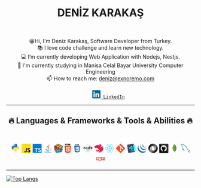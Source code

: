
<h1 align="center">DENİZ KARAKAŞ</h1>
<br>
  <p align="center">
    😀Hi, I'm Deniz Karakaş, Software Developer from Turkey.
    <br>
    📚 I love code challenge and learn new technology.
    <br>
    💻 I’m currently developing Web Application with Nodejs, Nestjs.
    <br>
    🏫 I'm currently studying in Manisa Celal Bayar University Computer Engineering
    <br>
    📫 How to reach me: <a href="mailto: deniz@exnoremo.com">deniz@exnoremo.com</a>
    <br>
     <code>
      <a href="https://www.linkedin.com/in/deniz-karakas-developer/" title="LinkedIn Profile"><img width="22" src="https://raw.githubusercontent.com/denizkarakass/denizkarakass/main/images/linkedin.svg"> LinkedIn</a></code>
      <br>
  </p>
   <hr>
  <h2 align="center">🔥 Languages & Frameworks & Tools & Abilities 🔥</h2>
  <br>
  <p align="center">
    <code><img title="Python" height="25" src="https://raw.githubusercontent.com/denizkarakass/denizkarakass/main/images/python-original.svg"></code>
    <code><img title="Javascript" height="25" src="https://raw.githubusercontent.com/denizkarakass/denizkarakass/main/images/javascript.svg"></code>
    <code><img title="Typescript" height="25" src="https://raw.githubusercontent.com/denizkarakass/denizkarakass/main/images/typescript.svg"></code>
    <code><img title="Java" height="25" src="https://raw.githubusercontent.com/denizkarakass/denizkarakass/main/images/java-original.svg"></code>
    <code><img title="Problem Solving" height="25" src="https://raw.githubusercontent.com/denizkarakass/denizkarakass/main/images/problemSolving.png"></code>
    <code><img title="HTML5" height="25" src="https://raw.githubusercontent.com/denizkarakass/denizkarakass/main/images/html5.svg"></code>
    <code><img title="CSS" height="25" src="https://raw.githubusercontent.com/denizkarakass/denizkarakass/main/images/css.svg"></code>
    <code><img title="Nodejs" height="25" src="https://raw.githubusercontent.com/denizkarakass/denizkarakass/main/images/node.svg"></code>
    <code><img title="Nestjs" height="25" src="https://raw.githubusercontent.com/denizkarakass/denizkarakass/main/images/nest.svg"></code>
    <code><img title="React" height="25" src="https://raw.githubusercontent.com/denizkarakass/denizkarakass/main/images/react-original.svg"></code>
    <code><img title="Git" height="25" src="https://raw.githubusercontent.com/denizkarakass/denizkarakass/main/images/git-original.svg"></code>
    <code><img title="Visual Studio Code" height="25" src="https://raw.githubusercontent.com/denizkarakass/denizkarakass/main/images/vscode.png"></code>
    <code><img title="JQuery" height="25" src="https://raw.githubusercontent.com/denizkarakass/denizkarakass/main/images/jquery-original.svg"></code>
    <code><img title="JSON" height="25" src="https://raw.githubusercontent.com/denizkarakass/denizkarakass/main/images/json.svg"></code>
    <code><img title="GitHub" height="25" src="https://raw.githubusercontent.com/denizkarakass/denizkarakass/main/images/github.svg"></code>
    <code><img title="MongoDB" height="25" src="https://raw.githubusercontent.com/denizkarakass/denizkarakass/main/images/mongoDB.svg"></code>
    <code><img title="MySQL" height="25" src="https://raw.githubusercontent.com/denizkarakass/denizkarakass/main/images/mysql.svg"></code>
    <code><img title="npm" height="25" src="https://raw.githubusercontent.com/denizkarakass/denizkarakass/main/images/npm.svg"></code>
  </p>
  <hr>
  

[![Top Langs](https://github-readme-stats.vercel.app/api/top-langs/?username=denizkarakass&langs_count=8&layout=compact)](https://github.com/anuraghazra/github-readme-stats)


 
 
 
